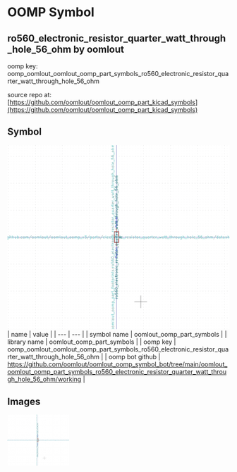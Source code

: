 # OOMP Symbol  
## ro560_electronic_resistor_quarter_watt_through_hole_56_ohm  by oomlout  
  
oomp key: oomp_oomlout_oomlout_oomp_part_symbols_ro560_electronic_resistor_quarter_watt_through_hole_56_ohm  
  
source repo at: [https://github.com/oomlout/oomlout_oomp_part_kicad_symbols](https://github.com/oomlout/oomlout_oomp_part_kicad_symbols)  
## Symbol  
  
[![working.png](working_600.png)](working.png)  
| name | value | 
| --- | --- | 
| symbol name | oomlout_oomp_part_symbols | 
| library name | oomlout_oomp_part_symbols | 
| oomp key | oomp_oomlout_oomlout_oomp_part_symbols_ro560_electronic_resistor_quarter_watt_through_hole_56_ohm | 
| oomp bot github | https://github.com/oomlout/oomlout_oomp_symbol_bot/tree/main/oomlout_oomlout_oomp_part_symbols_ro560_electronic_resistor_quarter_watt_through_hole_56_ohm/working | 
## Images  
  
[![working.png](working_140.png)](working.png)  
